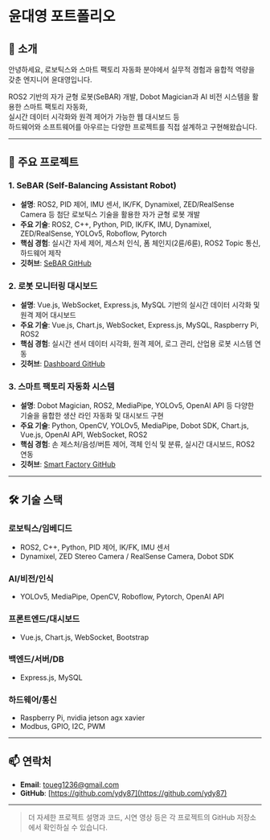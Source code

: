 # 윤대영 포트폴리오

## 👋 소개

안녕하세요, 로보틱스와 스마트 팩토리 자동화 분야에서 실무적 경험과 융합적 역량을 갖춘 엔지니어 윤대영입니다.

ROS2 기반의 자가 균형 로봇(SeBAR) 개발, Dobot Magician과 AI 비전 시스템을 활용한 스마트 팩토리 자동화,  
실시간 데이터 시각화와 원격 제어가 가능한 웹 대시보드 등  
하드웨어와 소프트웨어를 아우르는 다양한 프로젝트를 직접 설계하고 구현해왔습니다.

---

## 🚀 주요 프로젝트

### 1. SeBAR (Self-Balancing Assistant Robot)
- **설명**: ROS2, PID 제어, IMU 센서, IK/FK, Dynamixel, ZED/RealSense Camera 등 첨단 로보틱스 기술을 활용한 자가 균형 로봇 개발
- **주요 기술**: ROS2, C++, Python, PID, IK/FK, IMU, Dynamixel, ZED/RealSense, YOLOv5, Roboflow, Pytorch
- **핵심 경험**: 실시간 자세 제어, 제스처 인식, 폼 체인지(2륜/6륜), ROS2 Topic 통신, 하드웨어 제작
- **깃허브**: [SeBAR GitHub](https://github.com/ydy87/SeBAR)

### 2. 로봇 모니터링 대시보드
- **설명**: Vue.js, WebSocket, Express.js, MySQL 기반의 실시간 데이터 시각화 및 원격 제어 대시보드
- **주요 기술**: Vue.js, Chart.js, WebSocket, Express.js, MySQL, Raspberry Pi, ROS2
- **핵심 경험**: 실시간 센서 데이터 시각화, 원격 제어, 로그 관리, 산업용 로봇 시스템 연동
- **깃허브**: [Dashboard GitHub](https://github.com/ydy87/final-web-pjt)

### 3. 스마트 팩토리 자동화 시스템
- **설명**: Dobot Magician, ROS2, MediaPipe, YOLOv5, OpenAI API 등 다양한 기술을 융합한 생산 라인 자동화 및 대시보드 구현
- **주요 기술**: Python, OpenCV, YOLOv5, MediaPipe, Dobot SDK, Chart.js, Vue.js, OpenAI API, WebSocket, ROS2
- **핵심 경험**: 손 제스처/음성/버튼 제어, 객체 인식 및 분류, 실시간 대시보드, ROS2 연동
- **깃허브**: [Smart Factory GitHub](https://github.com/ydy87/ssafy-pjt)

---

## 🛠️ 기술 스택

### 로보틱스/임베디드
- ROS2, C++, Python, PID 제어, IK/FK, IMU 센서
- Dynamixel, ZED Stereo Camera / RealSense Camera, Dobot SDK

### AI/비전/인식
- YOLOv5, MediaPipe, OpenCV, Roboflow, Pytorch, OpenAI API

### 프론트엔드/대시보드
- Vue.js, Chart.js, WebSocket, Bootstrap

### 백엔드/서버/DB
- Express.js, MySQL

### 하드웨어/통신
- Raspberry Pi, nvidia jetson agx xavier
- Modbus, GPIO, I2C, PWM

---

## 📫 연락처

- **Email**: toueg1236@gmail.com
- **GitHub**: [https://github.com/ydy87](https://github.com/ydy87)

---

> 더 자세한 프로젝트 설명과 코드, 시연 영상 등은 각 프로젝트의 GitHub 저장소에서 확인하실 수 있습니다.
